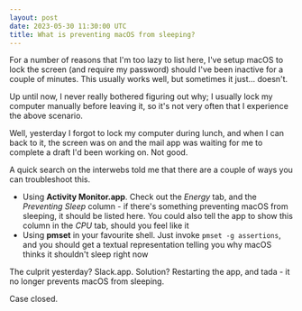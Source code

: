 ```yaml
---
layout: post
date: 2023-05-30 11:30:00 UTC
title: What is preventing macOS from sleeping?
---
```


For a number of reasons that I'm too lazy to list here, I've setup macOS to lock the screen (and require my password) should I've been inactive for a couple of minutes. This usually works well, but sometimes it just... doesn't.

Up until now, I never really bothered figuring out why; I usually lock my computer manually before leaving it, so it's not very often that I experience the above scenario.

Well, yesterday I forgot to lock my computer during lunch, and when I can back to it, the screen was on and the mail app was waiting for me to complete a draft I'd been working on. Not good.

A quick search on the interwebs told me that there are a couple of ways you can troubleshoot this.

- Using **Activity Monitor.app**. Check out the _Energy_ tab, and the _Preventing Sleep_ column - if there's something preventing macOS from sleeping, it should be listed here. You could also tell the app to show this column in the _CPU_ tab, should you feel like it
- Using **pmset** in your favourite shell. Just invoke `pmset -g assertions`, and you should get a textual representation telling you why macOS thinks it shouldn't sleep right now

The culprit yesterday? Slack.app. Solution? Restarting the app, and tada - it no longer prevents macOS from sleeping.

Case closed.
